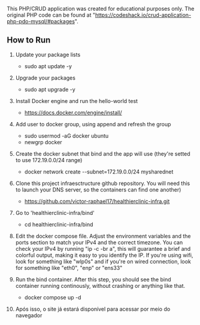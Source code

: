 This PHP/CRUD application was created for educational purposes only. The original PHP code can be found at "https://codeshack.io/crud-application-php-pdo-mysql/#packages".

## How to Run
1. Update your package lists
    - sudo apt update -y

3. Upgrade your packages
    - sudo apt upgrade -y
    
4. Install Docker engine and run the hello-world test
    - https://docs.docker.com/engine/install/
      
5. Add user to docker group, using append and refresh the group
    - sudo usermod -aG docker ubuntu
    - newgrp docker
      
6. Create the docker subnet that bind and the app will use (they're setted to use 172.19.0.0/24 range)
    - docker network create --subnet=172.19.0.0/24 mysharednet
      
7. Clone this project infraesctructure github repository. You will need this to launch your DNS server, so the containers can find one another)
    - https://github.com/victor-raphael17/healthierclinic-infra.git
      
8. Go to 'healthierclinic-infra/bind'
    - cd healthierclinic-infra/bind

10. Edit the docker compose file. Adjust the environment variables and the ports section to match your IPv4 and the correct timezone. You can check your IPv4 by running "ip -c -br a", this will guarantee a brief and colorful output, making it easy to you identify the IP. If you're using wifi, look for something like "wlp0s" and if you're on wired connection, look for something like "eth0", "enp" or "ens33"

11. Run the bind container. After this step, you should see the bind container running continously, without crashing or anything like that.
     - docker compose up -d



12. Após isso, o site já estará disponível para acessar por meio do navegador
